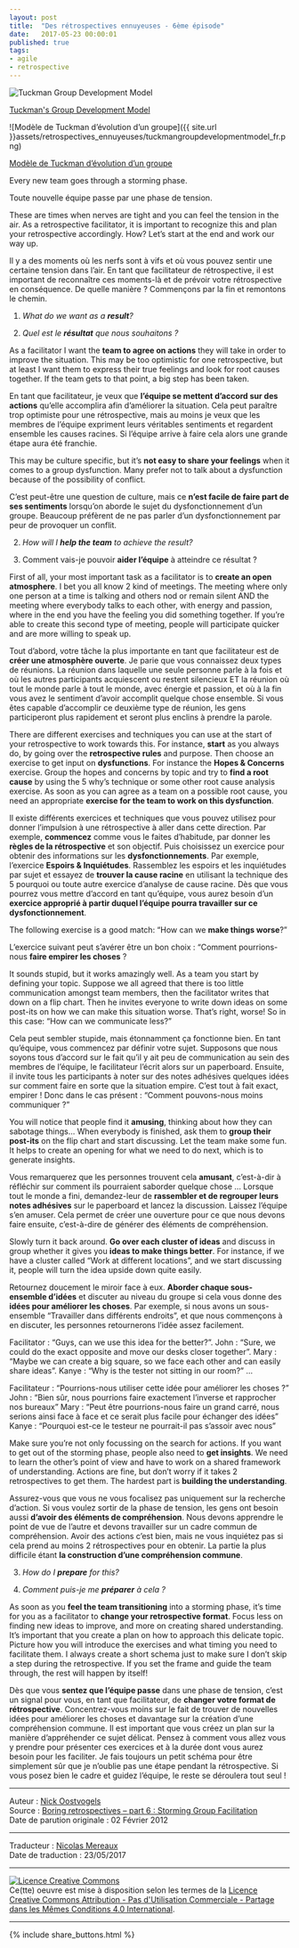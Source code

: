 ```yaml
---
layout: post
title:  "Des rétrospectives ennuyeuses - 6ème épisode"
date:   2017-05-23 00:00:01
published: true
tags: 
- agile
- retrospective
---
```


![Tuckman Group Development Model](https://noostvog.files.wordpress.com/2012/02/tuckmangroupdevelopmentmodel.png?w=300&h=254)

[Tuckman's Group Development Model](https://en.wikipedia.org/wiki/Tuckman's_stages_of_group_development)

![Modèle de Tuckman d’évolution d’un groupe]({{ site.url }}assets/retrospectives_ennuyeuses/tuckmangroupdevelopmentmodel_fr.png)

[Modèle de Tuckman d’évolution d’un groupe](https://en.wikipedia.org/wiki/Tuckman's_stages_of_group_development)

Every new team goes through a storming phase.

Toute nouvelle équipe passe par une phase de tension.

These are times when nerves are tight and you can feel the tension in the air.  As a retrospective facilitator, it is important to recognize this and plan your retrospective accordingly.  How? Let’s start at the end and work our way up.

Il y a des moments où les nerfs sont à vifs et où vous pouvez sentir une certaine tension dans l’air. En tant que facilitateur de rétrospective, il est important de reconnaître ces moments-là et de prévoir votre rétrospective en conséquence. De quelle manière ? Commençons par la fin et remontons le chemin.

1. _What do we want as a **result**?_

1. _Quel est le **résultat** que nous souhaitons ?_

As a facilitator I want the **team to agree on actions** they will take in order to improve the situation.  This may be too optimistic for one retrospective, but at least I want them to express their true feelings and look for root causes together.  If the team gets to that point, a big step has been taken.

En tant que facilitateur, je veux que **l’équipe se mettent d’accord sur des actions** qu’elle accomplira afin d’améliorer la situation. Cela peut paraître trop optimiste pour une rétrospective, mais au moins je veux que les membres de l’équipe expriment leurs véritables sentiments et regardent ensemble les causes racines. Si l’équipe arrive à faire cela alors une grande étape aura été franchie.

This may be culture specific, but it’s **not easy to share your feelings** when it comes to a group dysfunction.  Many prefer not to talk about a dysfunction because of the possibility of conflict.

C’est peut-être une question de culture, mais ce **n’est facile de faire part de ses sentiments** lorsqu’on aborde le sujet du dysfonctionnement d’un groupe. Beaucoup préfèrent de ne pas parler d’un dysfonctionnement par peur de provoquer un conflit.  

2. _How will I **help the team** to achieve the result?_

2. Comment vais-je pouvoir **aider l’équipe** à atteindre ce résultat ?

First of all, your most important task as a facilitator is to **create an open atmosphere**.  I bet you all know 2 kind of meetings.  The meeting where only one person at a time is talking and others nod or remain silent AND the meeting where everybody talks to each other, with energy and passion, where in the end you have the feeling you did something together.  If you’re able to create this second type of meeting, people will participate quicker and are more willing to speak up.

Tout d’abord, votre tâche la plus importante en tant que facilitateur est de **créer une atmosphère ouverte**. Je parie que vous connaissez deux types de réunions. La réunion dans laquelle une seule personne parle à la fois et où les autres participants acquiescent ou restent silencieux ET la réunion où tout le monde parle à tout le monde, avec énergie et passion, et où à la fin vous avez le sentiment d’avoir accomplit quelque chose ensemble. Si vous êtes capable d’accomplir ce deuxième type de réunion, les gens participeront plus rapidement et seront plus enclins à prendre la parole. 

There are different exercises and techniques you can use at the start of your retrospective to work towards this.  For instance, **start** as you always do, by going over the **retrospective rules** and purpose.  Then choose an exercise to get input on **dysfunctions**.  For instance the **Hopes & Concerns** exercise.  Group the hopes and concerns by topic and try to **find a root cause** by using the 5 why’s technique or some other root cause analysis exercise.  As soon as you can agree as a team on a possible root cause, you need an appropriate **exercise for the team to work on this dysfunction**.

Il existe différents exercices et techniques que vous pouvez utilisez pour donner l’impulsion à une rétrospective à aller dans cette direction. Par exemple, **commencez** comme vous le faites d’habitude, par donner les **règles de la rétrospective** et son objectif. Puis choisissez un exercice pour obtenir des informations sur les **dysfonctionnements**. Par exemple, l’exercice **Espoirs & Inquiétudes**. Rassemblez les espoirs et les inquiétudes par sujet et essayez de **trouver la cause racine** en utilisant la technique des 5 pourquoi ou toute autre exercice d’analyse de cause racine. Dès que vous pourrez vous mettre d’accord en tant qu’équipe, vous aurez besoin d’un **exercice approprié à partir duquel l’équipe pourra travailler sur ce dysfonctionnement**.

The following exercise is a good match:  “How can we **make things worse**?”

L’exercice suivant peut s’avérer être un bon choix : “Comment pourrions-nous **faire empirer les choses** ?

It sounds stupid, but it works amazingly well.  As a team you start by defining your topic.  Suppose we all agreed that there is too little communication amongst team members, then the facilitator writes that down on a flip chart.  Then he invites everyone to write down ideas on some post-its on how we can make this situation worse.  That’s right, worse!  So in this case: “How can we communicate less?”

Cela peut sembler stupide, mais étonnamment ça fonctionne bien. En tant qu’équipe, vous commencez par définir votre sujet. Supposons que nous soyons tous d’accord sur le fait qu’il y ait peu de communication au sein des membres de l’équipe, le facilitateur l’écrit alors sur un paperboard. Ensuite, il invite tous les participants à noter sur des notes adhésives quelques idées sur comment faire en sorte que la situation empire. C’est tout à fait exact, empirer ! Donc dans le cas présent : “Comment pouvons-nous moins communiquer ?”

You will notice that people find it **amusing**, thinking about how they can sabotage things…  When everybody is finished, ask them to **group their post-its** on the flip chart and start discussing.  Let the team make some fun.  It helps to create an opening for what we need to do next, which is to generate insights.

Vous remarquerez que les personnes trouvent cela **amusant**, c’est-à-dir à réfléchir sur comment ils pourraient saborder quelque chose … Lorsque tout le monde a fini, demandez-leur de **rassembler et de regrouper leurs notes adhésives** sur le paperboard et lancez la discussion. Laissez l’équipe s’en amuser. Cela permet de créer une ouverture pour ce que nous devons faire ensuite, c’est-à-dire de générer des éléments de compréhension.

Slowly turn it back around. **Go over each cluster of ideas** and discuss in group whether it gives you **ideas to make things better**.  For instance, if we have a cluster called “Work at different locations”, and we start discussing it, people will turn the idea upside down quite easily.

Retournez doucement le miroir face à eux. **Aborder chaque sous-ensemble d’idées** et discuter au niveau du groupe si cela vous donne des **idées pour améliorer les choses**. Par exemple, si nous avons un sous-ensemble “Travailler dans différents endroits”, et que nous commençons à en discuter, les personnes retournerons l’idée assez facilement.

Facilitator : “Guys, can we use this idea for the better?”.
John : “Sure, we could do the exact opposite and move our desks closer together”.
Mary : “Maybe we can create a big square, so we face each other and can easily share ideas”.
Kanye : “Why is the tester not sitting in our room?”
…

Facilitateur : “Pourrions-nous utiliser cette idée pour améliorer les choses ?”
John : “Bien sûr, nous pourrions faire exactement l’inverse et rapprocher nos bureaux”
Mary : “Peut être pourrions-nous faire un grand carré, nous serions ainsi face à face et ce serait plus facile pour échanger des idées”
Kanye : “Pourquoi est-ce le testeur ne pourrait-il pas s’assoir avec nous”

Make sure you’re not only focussing on the search for actions.  If you want to get out of the storming phase, people also need to **get insights**.  We need to learn the other’s point of view and have to work on a shared framework of understanding.  Actions are fine, but don’t worry if it takes 2 retrospectives to get them. The hardest part is **building the understanding**.

Assurez-vous que vous ne vous focalisez pas uniquement sur la recherche d’action. Si vous voulez sortir de la phase de tension, les gens ont besoin aussi **d’avoir des éléments de compréhension**. Nous devons apprendre le point de vue de l’autre et devons travailler sur un cadre commun de compréhension. Avoir des actions c’est bien, mais ne vous inquiétez pas si cela prend au moins 2 rétrospectives pour en obtenir. La partie la plus difficile étant **la construction d’une compréhension commune**.

3. _How do I **prepare** for this?_

3. _Comment puis-je me **préparer** à cela ?_

As soon as you **feel the team transitioning** into a storming phase, it’s time for you as a facilitator to **change your retrospective format**.  Focus less on finding new ideas to improve, and more on creating shared understanding.  It’s important that you create a plan on how to approach this delicate topic.  Picture how you will introduce the exercises and what timing you need to facilitate them.  I always create a short schema just to make sure I don’t skip a step during the retrospective.  If you set the frame and guide the team through, the rest will happen by itself!

Dès que vous **sentez que l’équipe passe** dans une phase de tension, c’est un signal pour vous, en tant que facilitateur, de **changer votre format de rétrospective**. Concentrez-vous moins sur le fait de trouver de nouvelles idées pour améliorer les choses et davantage sur la création d’une compréhension commune. Il est important que vous créez un plan sur la manière d’appréhender ce sujet délicat. Pensez à comment vous allez vous y prendre pour présenter ces exercices et à la durée dont vous aurez besoin pour les faciliter. Je fais toujours un petit schéma pour être simplement sûr que je n’oublie pas une étape pendant la rétrospective. Si vous posez bien le cadre et guidez l’équipe, le reste se déroulera tout seul !

---
Auteur : [Nick Oostvogels](https://skycoach.be/ss/)  
Source : [Boring retrospectives – part 6 : Storming Group Facilitation](https://skycoach.be/2012/02/02/boring-retrospectives-part-6-storming-group-facilitation/)  
Date de parution originale : 02 Février 2012  

---
Traducteur : [Nicolas Mereaux](http://www.les-traducteurs-agiles.org/traducteurs/)  
Date de traduction : 23/05/2017  

---

<a rel="license" href="http://creativecommons.org/licenses/by-nc-sa/4.0/"><img alt="Licence Creative Commons" style="border-width:0" src="http://i.creativecommons.org/l/by-nc-sa/4.0/88x31.png" /></a><br />Ce(tte) oeuvre est mise à disposition selon les termes de la <a rel="license" href="http://creativecommons.org/licenses/by-nc-sa/4.0/">Licence Creative Commons Attribution - Pas d'Utilisation Commerciale - Partage dans les Mêmes Conditions 4.0 International</a>.

---

{% include share_buttons.html %}


